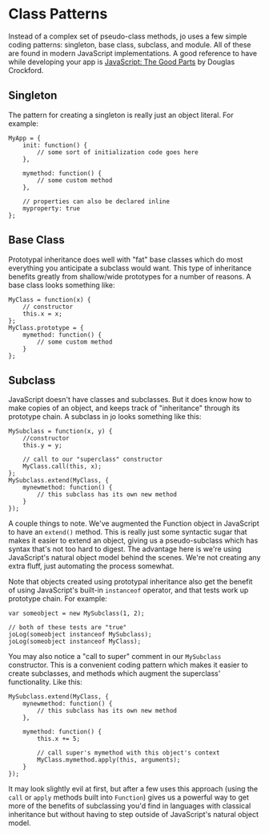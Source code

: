 Class Patterns
==============

Instead of a complex set of pseudo-class methods, jo uses a few simple
coding patterns: singleton, base class, subclass, and module. All of these
are found in modern JavaScript implementations. A good reference to have
while developing your app is
[JavaScript: The Good Parts](http://javascript.crockford.com/)
by Douglas Crockford.

Singleton
---------

The pattern for creating a singleton is really just an object literal. For
example:

	MyApp = {
		init: function() {
			// some sort of initialization code goes here
		},
		
		mymethod: function() {
			// some custom method
		},
		
		// properties can also be declared inline
		myproperty: true
	};

Base Class
----------

Prototypal inheritance does well with "fat" base classes which do most
everything you anticipate a subclass would want. This type of inheritance
benefits greatly from shallow/wide prototypes for a number of reasons.
A base class looks something like:

	MyClass = function(x) {
		// constructor
		this.x = x;
	};
	MyClass.prototype = {
		mymethod: function() {
			// some custom method
		}
	};
	
Subclass
--------

JavaScript doesn't have classes and subclasses. But it does know how to make
copies of an object, and keeps track of "inheritance" through its prototype
chain. A subclass in jo looks something like this:

	MySubclass = function(x, y) {
		//constructor
		this.y = y;
		
		// call to our "superclass" constructor
		MyClass.call(this, x);
	};
	MySubclass.extend(MyClass, {
		mynewmethod: function() {
			// this subclass has its own new method
		}
	});
	
A couple things to note. We've augmented the Function object in JavaScript to
have an `extend()` method. This is really just some syntactic sugar that makes it
easier to extend an object, giving us a pseudo-subclass which has syntax that's
not too hard to digest. The advantage here is we're using JavaScript's natural
object model behind the scenes. We're not creating any extra fluff, just automating
the process somewhat.

Note that objects created using prototypal inheritance also get the benefit of
using JavaScript's built-in `instanceof` operator, and that tests work up
prototype chain. For example:

	var someobject = new MySubclass(1, 2);

	// both of these tests are "true"
	joLog(someobject instanceof MySubclass);
	joLog(someobject instanceof MyClass);

You may also notice a "call to super" comment in our `MySubclass` constructor.
This is a convenient coding pattern which makes it easier to create subclasses,
and methods which augment the superclass' functionality. Like this:

	MySubclass.extend(MyClass, {
		mynewmethod: function() {
			// this subclass has its own new method
		},
		
		mymethod: function() {
			this.x += 5;
			
			// call super's mymethod with this object's context
			MyClass.mymethod.apply(this, arguments);
		}
	});

It may look slightly evil at first, but after a few uses this approach (using
the `call` or `apply` methods built into `Function`) gives us a powerful way
to get more of the benefits of subclassing you'd find in languages with
classical inheritance but without having to step outside of JavaScript's
natural object model.

